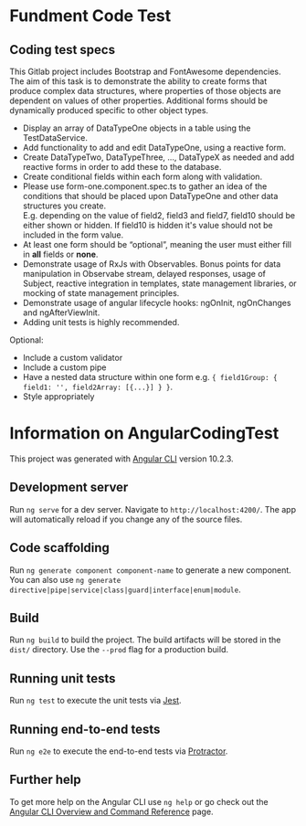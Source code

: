 # Fundment Code Test

## Coding test specs

This Gitlab project includes Bootstrap and FontAwesome dependencies.  
The aim of this task is to demonstrate the ability to create forms that produce complex data structures, where properties of those objects are dependent on values of other properties. Additional forms should be dynamically produced specific to other object types.

- Display an array of DataTypeOne objects in a table using the TestDataService.
- Add functionality to add and edit DataTypeOne, using a reactive form.
- Create DataTypeTwo, DataTypeThree, ..., DataTypeX as needed and add reactive forms in order to add these to the database.
- Create conditional fields within each form along with validation.
- Please use form-one.component.spec.ts to gather an idea of the conditions that should be placed upon DataTypeOne and other data structures you create.  
  E.g. depending on the value of field2, field3 and field7, field10 should be either shown or hidden. If field10 is hidden it's value should not be included in the form value.
- At least one form should be “optional”, meaning the user must either fill in **all** fields or **none**.
- Demonstrate usage of RxJs with Observables. Bonus points for data manipulation in Observabe stream, delayed responses, usage of Subject, reactive integration in templates, state management libraries, or mocking of state management principles.
- Demonstrate usage of angular lifecycle hooks: ngOnInit, ngOnChanges and ngAfterViewInit.
- Adding unit tests is highly recommended.

Optional:

- Include a custom validator
- Include a custom pipe
- Have a nested data structure within one form e.g. `{ field1Group: { field1: '', field2Array: [{...}] } }`.
- Style appropriately

# Information on AngularCodingTest

This project was generated with [Angular CLI](https://github.com/angular/angular-cli) version 10.2.3.

## Development server

Run `ng serve` for a dev server. Navigate to `http://localhost:4200/`. The app will automatically reload if you change any of the source files.

## Code scaffolding

Run `ng generate component component-name` to generate a new component. You can also use `ng generate directive|pipe|service|class|guard|interface|enum|module`.

## Build

Run `ng build` to build the project. The build artifacts will be stored in the `dist/` directory. Use the `--prod` flag for a production build.

## Running unit tests

Run `ng test` to execute the unit tests via [Jest](https://jestjs.io).

## Running end-to-end tests

Run `ng e2e` to execute the end-to-end tests via [Protractor](http://www.protractortest.org/).

## Further help

To get more help on the Angular CLI use `ng help` or go check out the [Angular CLI Overview and Command Reference](https://angular.io/cli) page.
